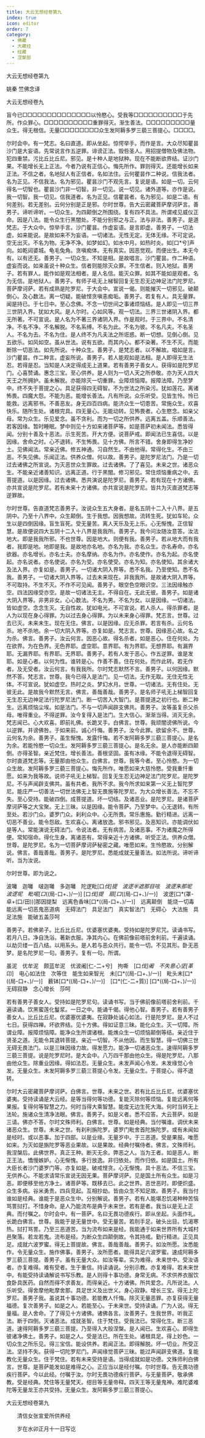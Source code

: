 ```yaml
---
title: 大云无想经卷第九
index: true
icon: editor
order: 7
category:
  - 佛藏
  - 大藏经
  - 经藏
  - 涅槃部
---
```


  大云无想经卷第九  

姚秦 竺佛念译  

大云无想经卷九  

盲今已□□□□□□□□□□□□□□以怜愍心。受我等□□□□□□□□□□于先所。作众罪心。□□□□□□□□□□重罪得灭。渐生善法。□□□□□□□□□量众生。得无根信。无量□□□□□□□□众生发阿耨多罗三藐三菩提心。□□□□。  

尔时会中。有一梵志。名曰直道。即从坐起。惊愕举手。而作是言。大众尽知瞿昙沙门是大妄语。先常说言作五逆罪。诽谤正法。毁呰圣人。用招提僧物及佛法物。犯四重禁。污比丘比丘尼。邪见。是十种人是地狱种。现在不能断欲界结。证沙门果。不能增长无上正法。今者乃说有正信心。悔先所作。罪则得灭。还能增长如来正法。不信之者。名地狱人有正信者。名如法住。云何瞿昙作二种说。信我法者。名为正见。不信我法。名为邪见。瞿昙沙门不观先言。复说是语。如是一切。云何得名一切智也。瞿昙沙门非一切智。非一切见。说一切见。诸外道等。亦作是说。我一切智。我一切见。信我道者。名为正见。信瞿昙者。名为邪见。如是二语。有何差别。若无差别。云何分别是正是邪。尔时世尊。告大云密藏菩萨摩诃萨言。善男子。谛听谛听。一切众生。为四颠倒之所围绕。复有四不具法。所谓戒见威仪正命。因是八法。能令众生行黑闇处。不能分别邪之与正。法与非法。善男子。是道梵志。于大众中。惊举手言。沙门瞿昙。作虚妄语。是言即虚。善男子。一切法虚。如来能说。是故如来不为妄语。一切诸法。无性无定。无体无缘。不可定说。空无出灭。不名为物。无净不净。如梦如幻。如水中月。如热时炎。如[口*兮]声向。如乾闼婆城。龟毛兔角。贪嗔痴体。无有真实。因恶觉观。而便出生。本无今有。以有还无。善男子。一切众生。不知是相。是故唱言。沙门瞿昙。作二种语。虚妄而说。如来虽说十种众生。信者则能除灭众罪。不生信者。则入地狱。善男子。若有罪人。能作如是观法相者。是人名信。能灭众罪。如其不能如是观者。名为无信。是地狱人。善男子。有师子吼无上梯智回复无生忍无边神足法门陀罗尼。菩萨摩诃萨。若有成熟是陀罗尼。于大会中。宣说一偈。则能摧灭一切邪见。破颠倒心。及心数法。离一切疑。能破悭贪嗔恚痴垢。善男子。若复有人。具无量罪。闻是持已。于七日中。至心念佛。不念一切世间之事诸烦恼结。是人即见一切三界三世阴入界。犹如大风。是人尔时。心如风等。观一切法。三界三世诸阴入界。都无所著。不可宣说。是人名为不著三界诸阴入界。作是观时。于三界中。不名清净。不名不净。不名解脱。不名系缚。不名为此。不名为彼。不名凡夫。不名圣人。不名为去。不名为住。是人终不为凡夫法之所诳惑。断一切想。见倒心倒。见五欲乐。如风如空。虽从世法。说有五欲。而其内心。都不染著。不生不灭。而能断除一切恶法。如先所说。十种众生。善男子。是梵志者。以不解故。唱如是言。沙门瞿昙。作二种言。虚妄所说。善男子。若人能观如是法相。是人即得无生法忍。若得是忍。当知是人决定得成无上道果。若有善男子善女人。获得如是陀罗尼门。心喜赞诵。惠念三宝。至心供养。是人则为一切人天之所恭敬。亦为天人四大天王之所拥护。虽未解脱。亦能除灭一切重罪。业障烦恼障。报障法障。乃至梦中。终不失于菩提之心。具足获得四无碍智。不为世法之所染污。犹如莲花。离诸怖畏。四魔大怨。不能为恶。能增长善法。凡有所说。众乐听受。见皆生怜。怜已能救。远离邪书。不善恶友。身无四百四病。能济众生一切患苦。常施众生。欢喜快乐。随所生处。诸根完具。四无量心。无能动转。见怖畏者。心生愍念。如亲父母。常为众生。乐见爱念。虽不贪利。而为一切之所供养。远离五盖。乐顺善法。若客因缘。暂时睡眠。梦中则见十方如来诸菩萨等。如是菩萨初未闻法。悉皆得闻。分别十善及十恶法。示生死苦。开大方便。说菩萨戒。即闻法已生喜信。以是因缘。舍命之时。心不退转。不生怖畏。见十方佛。所言不错。舍身即得生净妙土。见佛闻法。常亲近佛。修五神通。习自然生。不由他得。常得化生。不由三恶。不失见佛。乐闻正法。供养众僧。何以故。善男子。是陀罗尼法门。乃是一切过去诸佛之所宣说。为灭恶世众生罪故。过去诸佛。了了喜见。未来之世。诸恶众生。不能亲近诸善知识。远离正道。行于黑闇。修习邪见。常住烦恼重病之中。去菩提道。以是因缘。过去诸佛。悉共演说是陀罗尼。善男子。若有现在十方诸佛。亦共宣说是陀罗尼。若有未来十方诸佛。亦共宣说是陀罗尼。皆共为灭直道梵志等逆罪故。  

尔时世尊。告直道梵志善男子。汝说众生五大身者。是名五阴十二入十八界。是五阴中。乃至十八界中。众生颠倒。生于我想。因我想故。流转生死。犹如车轮。众生以是四倒因缘。盲生盲死。受无量苦。离人天乐及无上乐。心无惭愧。正信智慧。是故便说四大五阴十二入十八界是我我所。善男子。我今问汝随汝意答。汝法地大。即是我我所邪。不也世尊。因是地大。则便有我。善男子。若从地大而有我者。我即是地。地即是我。是故地亦名地。亦名为我。亦名众生。亦名寿命。亦名欲器。亦名增长。亦名士夫。亦名摩纳。亦名为作。亦名使作。亦名为起。亦名使起。亦名说者。亦名使说。亦名为受。亦名使受。亦名为知。亦名使知。其余诸大及法入界。亦复如是。善男子。一切诸大阴入界等。悉不名我。乃至使知。悉不名我。善男子。一切诸大阴入界等。过去未来现在。非我我所。是故诸大阴入界等。不可取持。不生不灭。不作不可见闻。善男子。眼空色空眼识空。三法因缘触亦空。四法因缘受亦空。是故一切诸法无主。不得自在。无此无彼。善男子。如是诸大阴入界等。非男非女。心心数法。不名为男。不名为女。以是因缘。一切诸法。皆如虚空。念念生灭。无自性故。犹如电光。不可宣说。若人杀人。得杀罪者。是人为以现在身心得罪。为以过去身心得罪。为以未来身心得罪。梵志言。世尊。过去已灭。未来未生。现在无住。佛言。以是因缘。应无杀罪。若言有杀。云何名杀。地不杀地。余一切大阴入界等。亦复如是。梵志言。世尊。因缘恶心故。名之为杀。佛言。善男子。汝云何言。因恶心故。得名杀者。如是恶心。住在何处。为在欲界。为在色界。无色界耶。虚空耶。意界耶。有为界耶。无想界耶。有漏界耶。无漏界耶。有界耶。无界耶。善男子。若有人发于恶心。作五逆罪。谁是发耶。如是心者。以何为性。谁转是心。作善不善。住在何处。而作此转。若无作者。及无受者。汝云何言。有我我所。尔时梵志默然不言。善男子。以何因缘。默然不答。梵志言。世尊。我今已得入是法门。见一切法。无作无取。无住无性无体。不可宣说。犹如虚空。热时之炎。梦幻水月。世尊。一切诸法。无有住处。无彼无此。是故我今默然无言。佛言。善哉善哉。善男子。是名师子吼无上梯智回复无生忍无边神足法行陀罗尼法门。断一切苦入大智门。是菩提道之初行也。断二种生。远离烦恼尘埃。如是法门。不与一切声闻辟支佛共。善男子。汝等虽复杀父杀母。唯得重业。不得逆罪。汝今复得入是法门。生大信心。渐渐当得。消灭无余。梵志闻已。心大欢喜。即前礼佛。长跪叉手。白佛言。世尊。我顽闇谤佛所说。今以逆罪。并谤佛咎。于如来前。诚心忏悔。善男子。汝今此罪。欲留余不。世尊。云何名为余。善男子。虽生惭愧。发露忏悔。若不发阿耨多罗三藐三菩提心。是名为余。若能怜愍一切众生。发阿耨多罗三藐三菩提心。是名无余。是人亦能断四颠倒。亦得圣智。亲近梵住。增长善法。善根坚固。虽有冰缘。不能令退得无碍智。尔时直道梵志等。无量那由他众生。白佛言。世尊。我等今者。至心怜愍。为一切众生故。发阿耨多罗三藐三菩提心。悔先所作。唯愿如来大慈怜愍。受我重忏重愿。如来为我等故。说师子吼无上梯智。回复无生忍无边神足法门陀罗尼。是陀罗尼。不与声闻辟支佛共。虽有共者。我所不求。我今所求如来第一义无上智陀罗尼。能庄严一切善法一切世法佛无上智无畏施等陀罗尼。为大众增长善法。不忘不失。至心受持。能破四倒。成菩提道。坏一切结。及诸恶业。是陀罗尼。是诸菩萨摩诃萨等之大宝聚。无上三昧。以是因缘。能令菩萨。乃至梦中。心无退转。有所至处。若沙门众。婆罗门众。刹利众中。心无所畏。常乐惠施。勤行精进。远离一切恶不善业。能令怨敌。生欢喜心。离诸放逸。邪书邪见。及恶知识。亦能调伏如是等人。常能演说无碍法门。令说法者。无有病苦。及诸恶事。不为诸魔之所得便。常知宿命。得化生身。离诸恶有。常得亲近十方诸佛。听受正法。供养众僧。世尊。是陀罗尼。名为一切菩萨摩诃萨秘密之藏。唯愿如来。生怜愍故。分别解说。佛言。善哉善哉。善男子。是陀罗尼。悉能成就无量善法。如法所说。谛听谛听。当为汝说。  

尔时世尊。即为说之。  

波囄　迦囄　啵迦囄　多迦囄　陀逻毗[口*伐]提　波逻半遮那目呿　波逻朱那坭　波逻坭　毗喏[口*((局-口+、)/一)] [口*伐]提　扇[口*((局-口+、)/一)]　波逻[口*(罩-卓+(口/田))]那因提梨　远离色香味[口*((局-口+、)/一)]　远离颠倒　能烧一切毒　能远离一切恶鬼恶道病　无碍法门　具足法门　真实智法门　无碍心　大法施　具足法施　能破五盖莎呵  

善男子。若佛弟子。比丘比丘尼。优婆塞优婆夷。受持如是陀罗尼咒。读诵书写。若月八日。净自洗浴。著新衣服。净其内心。在佛前像前塔前舍利前。千遍读诵。以劫贝缕一百八结。以用系头。是人若与恶众共行。能令一切。不见其形。卧无恶梦。是名陀罗尼一句。善男子。复有一句。所谓。  

虽泥　优牟泥　颇蓝牟泥　优波阇[仁-二+兮]　拘嘶　[口*伐]阇　不失意心坚[革*卬]　电心如法住　次等住　能生如来智光　未[口*((局-口+、)/一)]　毗头末[口*((局-口+、)/一)]　薮钵[口*((局-口+、)/一)]　[口*(仁-二+質)] [口*((局-口+、)/一)]　无碍寂静　念心增长　莎呵  

若有善男子善女人。受持如是陀罗尼句。读诵书写。当于佛前像前塔前舍利前。千遍读诵。饮黑蜜莲化鬘浆。一日之中。能诵千偈。得他心智。善男子。若有善男子善女人。比丘比丘尼。优婆塞优婆夷。在寂静处诚心如法。行是陀罗尼。是人不过七日。获得四禅。坏欲界结。见十方佛。得如证意三昧。能化众生。灭一切障。所谓业障。报障烦恼障。能净众生所谓诸根。能燋众生一切烦恼颠倒等结。亲近住于贤圣之道。无能令其退转菩提。亲近一切智。不从他因。而生智慧。得一切佛三世无碍无畏法门。以是三昧因缘力故。得发愿力。能净一切诸恶众生。速得阿耨多罗三藐三菩提。说是陀罗尼时。是大会中。八万四千那由他众生。得是陀罗尼。八那由他众生。除重业因缘。得如法忍。无量众生。未发声闻心令发。未发缘觉心令发。无量众生。未发阿耨多罗三藐三菩提心令发。无量众生。于菩提心。得不退转。  

尔时大云密藏菩萨摩诃萨。白佛言。世尊。未来之世。若有比丘比丘尼。优婆塞优婆夷。受持读诵是大云经。是等当得何等功德。复能灭除何等烦恼。复能远离何等果报。复得何等智慧之力。何时当得大乘智慧。能度无边生死大海。何时当转无上法轮。施诸众生清净法眼。佛言。善男子。如是义者。悉不应答。大云菩萨。如是三请。佛亦不答。尔时文殊师利。白佛言。世尊。如是经典。当付嘱谁。调伏未来诸恶众生。世尊。未来之世。有刹利旃陀罗。婆罗门毗舍首陀旃陀罗。或有未闻如是经时。或以恶事。加于四部。以是业缘。无量岁中。于三恶道。受是果报。唯愿如来。为灭如是旃陀罗等恶业果故。以是果故。经典付嘱侍者。佛言。文殊师利。我涅槃后。此佛世界。真正王种。断灭无余。弊恶之人。当为王者。如是恶人。断正王法。憍慢嫉妒。心无惭愧。多行放逸。非归依处。而作归依。如是国土。所有大臣长者沙门婆罗门等。亦复如是。破戒悭贪。心无惭愧。具十恶法。不信三宝。无供养心。不能求请常乐宣说无因无果。菩萨摩诃萨。见是国土所有众生。如是习恶。即便移至他方净土。诸菩萨等。既移去已。此之世界。恶世恶时。即便炽盛。众生多病。谷米勇贵。四兵竞起。互相抄劫。皆由众生不知足故。善男子。我当付谁如是经典。谁能于是恶众生中。分别解说。善男子。若有人能堪忍饥渴种种苦恼骂詈挝打。不惜身命。是人乃能流布是典于未来世。若有是者。我当以是无上正典。而付嘱之。尔时会中。有一菩萨。名曰无畏功德疾行。即从坐起。头面作礼。长跪白佛言。世尊。我能于是无量世中。受无量苦。若刖手足。破头出目。饥渴寒热。挝打骂詈。乃至三恶道苦。当为流布如来是经。我能通于如来世界所有大城村邑聚落。若龙若鬼。流布是经。为断众生四颠倒故。令其持戒。勤行精进。正见具足。成就六波罗蜜。得无上菩提故。佛言。善哉善哉。善男子。如汝所愿。汝悉能作。令无量众生。施作佛事。善男子。汝所愿者。能得具足六波罗蜜。速成阿耨多罗三藐三菩提。善男子。虽有无量大众。如汝等辈。实为难得。未来世中。受汝语者。亦复难得。难有受者。生于重信。持读诵说。分别示教。亦复难得。若未来世中。有能受持读诵解说书写乐教。是人则得十事功德。身常无病。不求供养衣服饮食卧具医药。自然而得不求善友。而得亲近。十方诸佛。所共爱念。凡所说法。人乐听受。得舍摩他毗摩舍那。具足世义及出世义。身心寂静。增长三宝。得无上陀罗尼。善男子我。虽说其十事功德。若能教人忏悔。除灭无量恶罪。亦复获得无量福德。复次善男子。如是之人。若能至心。于未来世。受持读诵。广为人说。得无量福。是人舍命。了了得见十方诸佛。诸佛各言。汝善男子。生我世界。听我正法。断于四倒。灭诸恶法。成就圣智。住于梵住。受我法已。常得化生。断三恶道。速得阿耨多罗三藐三菩提。乃至得入大般涅槃。是人闻已。生欢喜心。即得生彼诸净佛土。善男子。如是之人。受是法已。所在生处。诸根具足。得上妙色。一切众生之所乐见。得三宝信。能设供养。若闻正法。即得解脱。坏一切业。所受正法。坚持不失。获得一切陀罗尼门。声闻缘觉菩萨三昧。能过声闻辟支佛道。复能教化无量众生。住于梵住。若有未来受持是语。当得成就如是功德。文殊师利白佛言。世尊。是菩萨能发如是难得之心。正应当以是经付嘱。尔时世尊。告无畏功德疾行菩萨。今以此经。付嘱于汝。尔时无畏功德疾行菩萨。与无量菩萨。敬承佛教。受是经典。梵住等无量梵天。绀目等无量帝释。四天王等无量鬼神。难陀婆难陀等无量龙王亦共受持。无量众生。发阿耨多罗三藐三菩提心。  

大云无想经卷第九  

　　清信女张宣爱所供养经  

　　岁在水卯正月十一日写讫  
